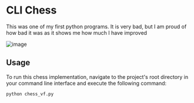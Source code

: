 # CLI Chess
This was one of my  first python programs. It is very bad, but I am proud of how bad it was as it shows me how much I have improved 

![image](https://github.com/SverreNystad/itgk-chess/assets/89105607/9db06cb2-49cc-4d85-8c48-e17be383cab3)

## Usage
To run this chess implementation, navigate to the project's root directory in your command line interface and execute the following command:
```bash
python chess_vf.py
```
